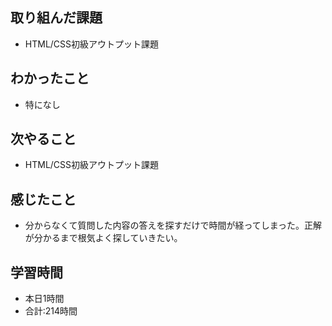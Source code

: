 ## 取り組んだ課題
- HTML/CSS初級アウトプット課題
## わかったこと
- 特になし
## 次やること
- HTML/CSS初級アウトプット課題
## 感じたこと
- 分からなくて質問した内容の答えを探すだけで時間が経ってしまった。正解が分かるまで根気よく探していきたい。
## 学習時間
- 本日1時間<br>
- 合計:214時間
